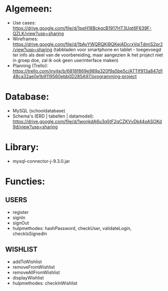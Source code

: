 # Algemeen:
- Use cases: https://drive.google.com/file/d/1peH18BckgcB1917HT3Uqt6F639F-QZLK/view?usp=sharing
- Wireframes: https://drive.google.com/file/d/1bAvYWQRQKjBQKejADcrxVqiTdmiS2pr2/view?usp=sharing (tabbladen voor smartphone en tablet - toegevoegd ter info als deel van de voorbereiding, maar aangezien ik het project niet in groep doe, zal ik ook geen userinterface maken)
- Planning (Trello): https://trello.com/invite/b/6818f869e989a320f9a5be5c/ATTIf913a847d148ca32ae0e1b9119560ebb0D285A97/programming-project

# Database:
- MySQL (schooldatabase)
- Schema's (ERD | tabellen | datamodel): https://drive.google.com/file/d/1wonkdA6u3q5tF2qCZKVvDk44oASOKd9d/view?usp=sharing

# Library:
- mysql-connector-j-9.3.0.jar

# Functies:
## USERS
- register
- signIn
- signOut
- hulpmethodes: hashPassword, checkUser, validateLogin, checkIsSignedIn

## WISHLIST
- addToWishlist
- removeFromWishlist
- removeAllFromWishlist
- displayWishlist
- hulpmethodes: checkInWishlist

